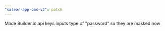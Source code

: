 ```yaml
---
"saleor-app-cms-v2": patch
---
```


Made Builder.io api keys inputs type of "password" so they are masked now
